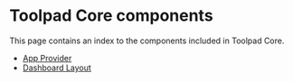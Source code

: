 # Toolpad Core components

<p class="description">This page contains an index to the components included in Toolpad Core.</p>

- [App Provider](/toolpad/core/react-app-provider/)
- [Dashboard Layout](/toolpad/core/react-dashboard-layout/)
